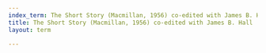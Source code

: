 ```yaml
---
index_term: The Short Story (Macmillan, 1956) co-edited with James B. Hall
title: The Short Story (Macmillan, 1956) co-edited with James B. Hall
layout: term

---
```

